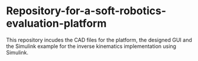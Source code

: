 # Repository-for-a-soft-robotics-evaluation-platform
This repository incudes the CAD files for the platform, the designed GUI and the Simulink example for the inverse kinematics implementation using Simulink.
